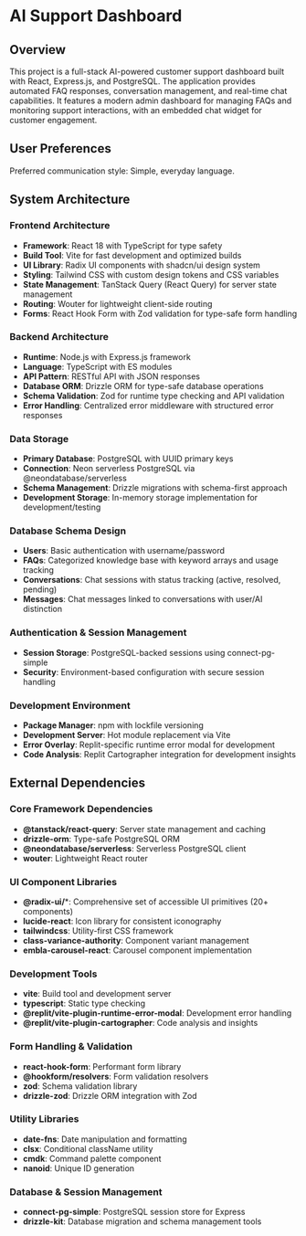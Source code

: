 # AI Support Dashboard

## Overview

This project is a full-stack AI-powered customer support dashboard built with React, Express.js, and PostgreSQL. The application provides automated FAQ responses, conversation management, and real-time chat capabilities. It features a modern admin dashboard for managing FAQs and monitoring support interactions, with an embedded chat widget for customer engagement.

## User Preferences

Preferred communication style: Simple, everyday language.

## System Architecture

### Frontend Architecture
- **Framework**: React 18 with TypeScript for type safety
- **Build Tool**: Vite for fast development and optimized builds
- **UI Library**: Radix UI components with shadcn/ui design system
- **Styling**: Tailwind CSS with custom design tokens and CSS variables
- **State Management**: TanStack Query (React Query) for server state management
- **Routing**: Wouter for lightweight client-side routing
- **Forms**: React Hook Form with Zod validation for type-safe form handling

### Backend Architecture
- **Runtime**: Node.js with Express.js framework
- **Language**: TypeScript with ES modules
- **API Pattern**: RESTful API with JSON responses
- **Database ORM**: Drizzle ORM for type-safe database operations
- **Schema Validation**: Zod for runtime type checking and API validation
- **Error Handling**: Centralized error middleware with structured error responses

### Data Storage
- **Primary Database**: PostgreSQL with UUID primary keys
- **Connection**: Neon serverless PostgreSQL via @neondatabase/serverless
- **Schema Management**: Drizzle migrations with schema-first approach
- **Development Storage**: In-memory storage implementation for development/testing

### Database Schema Design
- **Users**: Basic authentication with username/password
- **FAQs**: Categorized knowledge base with keyword arrays and usage tracking
- **Conversations**: Chat sessions with status tracking (active, resolved, pending)
- **Messages**: Chat messages linked to conversations with user/AI distinction

### Authentication & Session Management
- **Session Storage**: PostgreSQL-backed sessions using connect-pg-simple
- **Security**: Environment-based configuration with secure session handling

### Development Environment
- **Package Manager**: npm with lockfile versioning
- **Development Server**: Hot module replacement via Vite
- **Error Overlay**: Replit-specific runtime error modal for development
- **Code Analysis**: Replit Cartographer integration for development insights

## External Dependencies

### Core Framework Dependencies
- **@tanstack/react-query**: Server state management and caching
- **drizzle-orm**: Type-safe PostgreSQL ORM
- **@neondatabase/serverless**: Serverless PostgreSQL client
- **wouter**: Lightweight React router

### UI Component Libraries
- **@radix-ui/***: Comprehensive set of accessible UI primitives (20+ components)
- **lucide-react**: Icon library for consistent iconography
- **tailwindcss**: Utility-first CSS framework
- **class-variance-authority**: Component variant management
- **embla-carousel-react**: Carousel component implementation

### Development Tools
- **vite**: Build tool and development server
- **typescript**: Static type checking
- **@replit/vite-plugin-runtime-error-modal**: Development error handling
- **@replit/vite-plugin-cartographer**: Code analysis and insights

### Form Handling & Validation
- **react-hook-form**: Performant form library
- **@hookform/resolvers**: Form validation resolvers
- **zod**: Schema validation library
- **drizzle-zod**: Drizzle ORM integration with Zod

### Utility Libraries
- **date-fns**: Date manipulation and formatting
- **clsx**: Conditional className utility
- **cmdk**: Command palette component
- **nanoid**: Unique ID generation

### Database & Session Management
- **connect-pg-simple**: PostgreSQL session store for Express
- **drizzle-kit**: Database migration and schema management tools